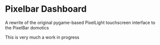 # Pixelbar Dashboard
A rewrite of the original pygame-based PixelLight touchscreen interface to the PixelBar domotics

This is very much a work in progress